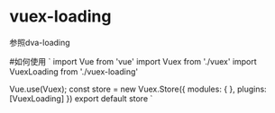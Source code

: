 # vuex-loading
参照dva-loading

#如何使用
`
  import Vue from 'vue'
  import Vuex from './vuex'
  import VuexLoading from './vuex-loading'

  Vue.use(Vuex);
  const store = new Vuex.Store({
    modules: {
    },
    plugins:[VuexLoading]
  })
  export default store
`

